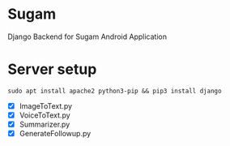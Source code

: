 # Sugam
Django Backend for Sugam Android Application

# Server setup 
```
sudo apt install apache2 python3-pip && pip3 install django 
```

- [X] ImageToText.py
- [X] VoiceToText.py
- [X] Summarizer.py
- [X] GenerateFollowup.py

